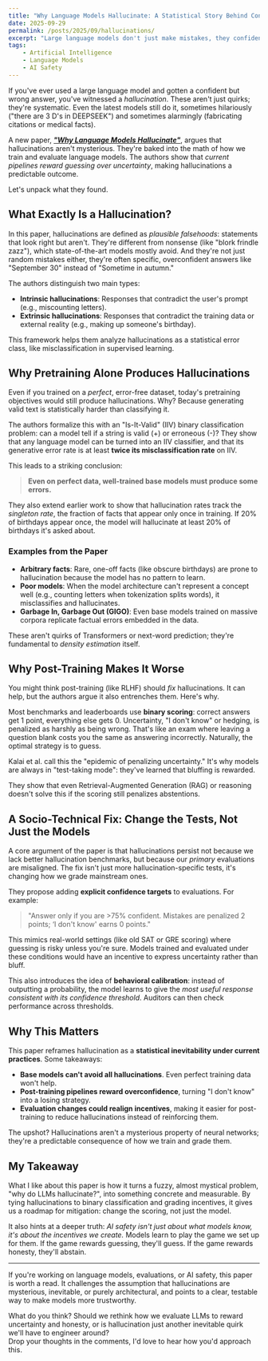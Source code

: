```yaml
---
title: "Why Language Models Hallucinate: A Statistical Story Behind Confident Falsehoods"
date: 2025-09-29
permalink: /posts/2025/09/hallucinations/
excerpt: "Large language models don't just make mistakes, they confidently guess when uncertain. A new paper explains why: our training and evaluation pipelines statistically reward guessing over honesty, making hallucinations an inevitable byproduct of current practices."
tags:
    - Artificial Intelligence
    - Language Models
    - AI Safety
---
```


If you've ever used a large language model and gotten a confident but wrong answer, you've witnessed a *hallucination*. These aren't just quirks; they're systematic. Even the latest models still do it, sometimes hilariously ("there are 3 D's in DEEPSEEK") and sometimes alarmingly (fabricating citations or medical facts).

A new paper, <a href="https://arxiv.org/pdf/2509.04664" target="_blank"><strong><em>"Why Language Models Hallucinate"</em></strong></a>, argues that hallucinations aren't mysterious. They're baked into the math of how we train and evaluate language models. The authors show that *current pipelines reward guessing over uncertainty*, making hallucinations a predictable outcome.

Let's unpack what they found.

## What Exactly Is a Hallucination?

In this paper, hallucinations are defined as *plausible falsehoods*: statements that look right but aren't. They're different from nonsense (like "blork frindle zazz"), which state-of-the-art models mostly avoid. And they're not just random mistakes either, they're often specific, overconfident answers like "September 30" instead of "Sometime in autumn."

The authors distinguish two main types:

- **Intrinsic hallucinations**: Responses that contradict the user's prompt (e.g., miscounting letters).
- **Extrinsic hallucinations**: Responses that contradict the training data or external reality (e.g., making up someone's birthday).

This framework helps them analyze hallucinations as a statistical error class, like misclassification in supervised learning.


## Why Pretraining Alone Produces Hallucinations

Even if you trained on a *perfect*, error-free dataset, today's pretraining objectives would still produce hallucinations. Why? Because generating valid text is statistically harder than classifying it.

The authors formalize this with an "Is-It-Valid" (IIV) binary classification problem: can a model tell if a string is valid (+) or erroneous (-)? They show that any language model can be turned into an IIV classifier, and that its generative error rate is at least **twice its misclassification rate** on IIV.

This leads to a striking conclusion:

> **Even on perfect data, well-trained base models must produce some errors.**

They also extend earlier work to show that hallucination rates track the *singleton rate*, the fraction of facts that appear only once in training. If 20% of birthdays appear once, the model will hallucinate at least 20% of birthdays it's asked about.


### Examples from the Paper  

- **Arbitrary facts**: Rare, one-off facts (like obscure birthdays) are prone to hallucination because the model has no pattern to learn.  
- **Poor models**: When the model architecture can't represent a concept well (e.g., counting letters when tokenization splits words), it misclassifies and hallucinates.  
- **Garbage In, Garbage Out (GIGO)**: Even base models trained on massive corpora replicate factual errors embedded in the data.  

These aren't quirks of Transformers or next-word prediction; they're fundamental to *density estimation* itself.


## Why Post-Training Makes It Worse

You might think post-training (like RLHF) should *fix* hallucinations. It can help, but the authors argue it also entrenches them. Here's why.

Most benchmarks and leaderboards use **binary scoring**: correct answers get 1 point, everything else gets 0. Uncertainty, "I don't know" or hedging, is penalized as harshly as being wrong. That's like an exam where leaving a question blank costs you the same as answering incorrectly. Naturally, the optimal strategy is to guess.

Kalai et al. call this the "epidemic of penalizing uncertainty." It's why models are always in "test-taking mode": they've learned that bluffing is rewarded.

They show that even Retrieval-Augmented Generation (RAG) or reasoning doesn't solve this if the scoring still penalizes abstentions.


## A Socio-Technical Fix: Change the Tests, Not Just the Models

A core argument of the paper is that hallucinations persist not because we lack better hallucination benchmarks, but because our *primary* evaluations are misaligned. The fix isn't just more hallucination-specific tests, it's changing how we grade mainstream ones.

They propose adding **explicit confidence targets** to evaluations. For example:

> "Answer only if you are >75% confident. Mistakes are penalized 2 points; ‘I don't know' earns 0 points."

This mimics real-world settings (like old SAT or GRE scoring) where guessing is risky unless you're sure. Models trained and evaluated under these conditions would have an incentive to express uncertainty rather than bluff.

This also introduces the idea of **behavioral calibration**: instead of outputting a probability, the model learns to give the *most useful response consistent with its confidence threshold*. Auditors can then check performance across thresholds.


## Why This Matters

This paper reframes hallucination as a **statistical inevitability under current practices**. Some takeaways:

- **Base models can't avoid all hallucinations**. Even perfect training data won't help.  
- **Post-training pipelines reward overconfidence**, turning "I don't know" into a losing strategy.  
- **Evaluation changes could realign incentives**, making it easier for post-training to reduce hallucinations instead of reinforcing them.  

The upshot? Hallucinations aren't a mysterious property of neural networks; they're a predictable consequence of how we train and grade them.


## My Takeaway  

What I like about this paper is how it turns a fuzzy, almost mystical problem, "why do LLMs hallucinate?", into something concrete and measurable. By tying hallucinations to binary classification and grading incentives, it gives us a roadmap for mitigation: change the scoring, not just the model.

It also hints at a deeper truth: *AI safety isn't just about what models know, it's about the incentives we create.* Models learn to play the game we set up for them. If the game rewards guessing, they'll guess. If the game rewards honesty, they'll abstain.

---

If you're working on language models, evaluations, or AI safety, this paper is worth a read. It challenges the assumption that hallucinations are mysterious, inevitable, or purely architectural, and points to a clear, testable way to make models more trustworthy.

What do you think? Should we rethink how we evaluate LLMs to reward uncertainty and honesty, or is hallucination just another inevitable quirk we'll have to engineer around?  
Drop your thoughts in the comments, I'd love to hear how you'd approach this.

